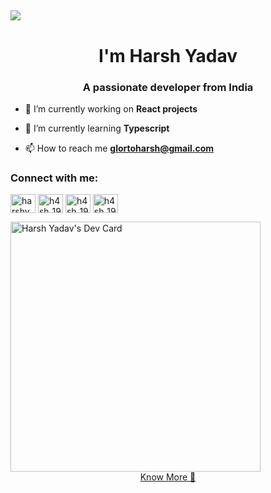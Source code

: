## <img src="https://user-images.githubusercontent.com/42115530/92640221-9728ca00-f2fa-11ea-8994-c72b26e937de.gif" align="center"/>
<h1 align="center" >I'm Harsh Yadav</h1>
<h3 align="center">A passionate developer from India</h3>


- 🔭 I’m currently working on **React projects**

- 🌱 I’m currently learning **Typescript**

- 📫 How to reach me **glortoharsh@gmail.com**

<p align="left">
<h3 align="left" >Connect with me:</h3>
<a href="https://www.codechef.com/users/harshyadav19" target="blank"><img align="center" src="https://cdn.jsdelivr.net/npm/simple-icons@3.1.0/icons/codechef.svg" alt="harshyadav19" height="30" width="40" /></a>
<a href="https://codeforces.com/profile/h4sh_" target="blank"><img align="center" src="https://cdn.jsdelivr.net/npm/simple-icons@3.0.1/icons/codeforces.svg" alt="h4sh_19" height="30" width="40" /></a>
<a href="https://www.leetcode.com/h4sh_19" target="blank"><img align="center" src="https://cdn.jsdelivr.net/npm/simple-icons@3.0.1/icons/leetcode.svg" alt="h4sh_19" height="30" width="40" /></a>
<a href="https://www.hackerearth.com/h4sh_19"  target="blank"><img align="center" src="https://cdn.jsdelivr.net/npm/simple-icons@3.0.1/icons/hackerearth.svg" alt="h4sh_19" height="30" width="40" /></a>
</p>
<a href="https://portfolio-dipqsa0m7-legitbeep.vercel.app/"><img src="https://api.daily.dev/devcards/1dd55ef113e245d2a4f252dcd82d65d7.png?r=yvw" width="400" alt="Harsh Yadav's Dev Card"/></a>
<div style="display:flex;justify-content:center;align-items:center;width:100%">
<a href="https://portfolio-dipqsa0m7-legitbeep.vercel.app/">Know More 📜</a>
  </div>
